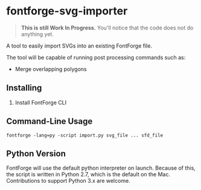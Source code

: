 # fontforge-svg-importer

> **This is still Work In Progress.** You'll notice that the code does not do
anything yet.

A tool to easily import SVGs into an existing FontForge file.

The tool will be capable of running post processing commands such as:

* Merge overlapping polygons

## Installing

1. Install FontForge CLI

## Command-Line Usage

```
fontforge -lang=py -script import.py svg_file ... sfd_file
```

## Python Version

FontForge will use the default python interpreter on launch. Because of this,
the script is written in Python 2.7, which is the default on the Mac.
Contributions to support Python 3.x are welcome.
